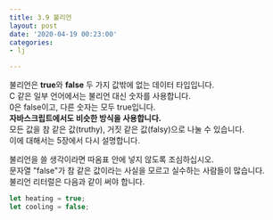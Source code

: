 ```yaml
---
title: 3.9 불리언
layout: post
date: '2020-04-19 00:23:00'
categories:
- lj

---
```


불리언은 **true**와 **false** 두 가지 값밖에 없는 데이터 타입입니다.  
C 같은 일부 언어에서는 불리언 대신 숫자를 사용합니다.  
0은 false이고, 다른 숫자는 모두 true입니다.  
**자바스크립트에서도 비슷한 방식을 사용합니다.**  
모든 값을 참 같은 값(truthy), 거짓 같은 값(falsy)으로 나눌 수 있습니다.  
이에 대해서는 5장에서 다시 설명합니다.

불리언을 쓸 생각이라면 따옴표 안에 넣지 않도록 조심하십시오.  
문자열 "false"가 참 같은 값이라는 사실을 모르고 실수하는 사람들이 많습니다.  
불리언 리터럴은 다음과 같이 써야 합니다.

```javascript
let heating = true;
let cooling = false;
```